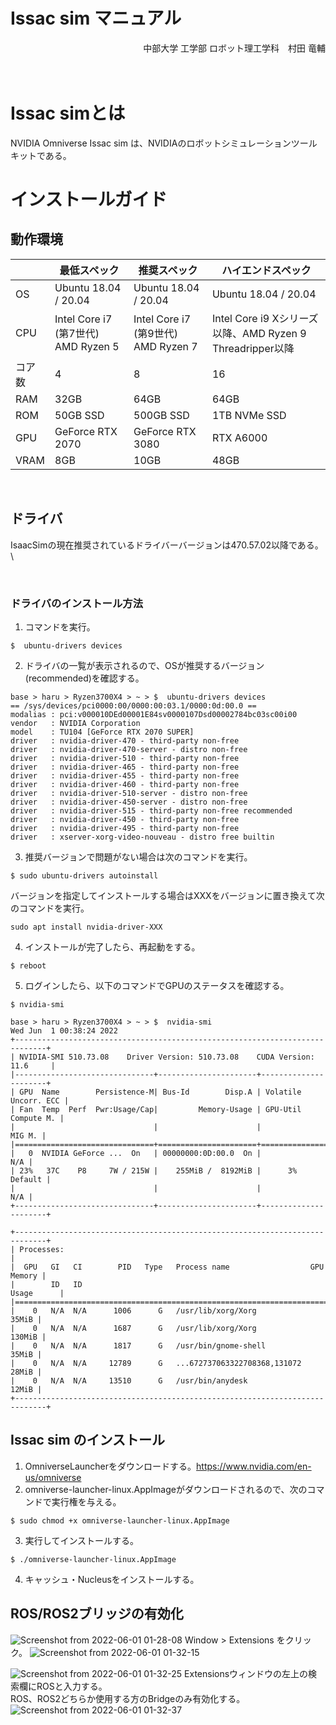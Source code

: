 #  Issac sim マニュアル
<div style="text-align: right;">
中部大学 工学部 ロボット理工学科　村田 竜輔
</div>
<br>
<br>


#  Issac simとは
NVIDIA Omniverse Issac sim は、NVIDIAのロボットシミュレーションツールキットである。

#  インストールガイド
##  動作環境
|        | 最低スペック                         | 推奨スペック                         | ハイエンドスペック                                         | 
| ------ | ------------------------------------ | ------------------------------------ | ---------------------------------------------------------- | 
| OS     | Ubuntu 18.04 / 20.04                 | Ubuntu 18.04 / 20.04                 | Ubuntu 18.04 / 20.04                                       | 
| CPU    | Intel Core i7 (第7世代)　AMD Ryzen 5 | Intel Core i7 (第9世代)　AMD Ryzen 7 | Intel Core i9  Xシリーズ以降、AMD Ryzen 9 Threadripper以降 | 
| コア数 | 4                                    | 8                                    | 16                                                         | 
| RAM    | 32GB                                 | 64GB                                 | 64GB                                                       | 
| ROM    | 50GB SSD                             | 500GB SSD                            | 1TB NVMe SSD                                               | 
| GPU    | GeForce RTX 2070                     | GeForce RTX 3080                     | RTX A6000                                                  | 
| VRAM   | 8GB                                  | 10GB                                 | 48GB                                                       | 
<br>

##  ドライバ
IsaacSimの現在推奨されているドライバーバージョンは470.57.02以降である。\

<br>

###  ドライバのインストール方法
1.  コマンドを実行。
```
$  ubuntu-drivers devices
```
2.  ドライバの一覧が表示されるので、OSが推奨するバージョン(recommended)を確認する。
```
base > haru > Ryzen3700X4 > ~ > $  ubuntu-drivers devices
== /sys/devices/pci0000:00/0000:00:03.1/0000:0d:00.0 ==
modalias : pci:v000010DEd00001E84sv0000107Dsd00002784bc03sc00i00
vendor   : NVIDIA Corporation
model    : TU104 [GeForce RTX 2070 SUPER]
driver   : nvidia-driver-470 - third-party non-free
driver   : nvidia-driver-470-server - distro non-free
driver   : nvidia-driver-510 - third-party non-free
driver   : nvidia-driver-465 - third-party non-free
driver   : nvidia-driver-455 - third-party non-free
driver   : nvidia-driver-460 - third-party non-free
driver   : nvidia-driver-510-server - distro non-free
driver   : nvidia-driver-450-server - distro non-free
driver   : nvidia-driver-515 - third-party non-free recommended
driver   : nvidia-driver-450 - third-party non-free
driver   : nvidia-driver-495 - third-party non-free
driver   : xserver-xorg-video-nouveau - distro free builtin
```
3.  推奨バージョンで問題がない場合は次のコマンドを実行。
```
$ sudo ubuntu-drivers autoinstall
```

バージョンを指定してインストールする場合はXXXをバージョンに置き換えて次のコマンドを実行。
```
sudo apt install nvidia-driver-XXX
```
4.  インストールが完了したら、再起動をする。
```
$ reboot
```
5.  ログインしたら、以下のコマンドでGPUのステータスを確認する。
```
$ nvidia-smi
```
```
base > haru > Ryzen3700X4 > ~ > $  nvidia-smi 
Wed Jun  1 00:38:24 2022       
+-----------------------------------------------------------------------------+
| NVIDIA-SMI 510.73.08    Driver Version: 510.73.08    CUDA Version: 11.6     |
|-------------------------------+----------------------+----------------------+
| GPU  Name        Persistence-M| Bus-Id        Disp.A | Volatile Uncorr. ECC |
| Fan  Temp  Perf  Pwr:Usage/Cap|         Memory-Usage | GPU-Util  Compute M. |
|                               |                      |               MIG M. |
|===============================+======================+======================|
|   0  NVIDIA GeForce ...  On   | 00000000:0D:00.0  On |                  N/A |
| 23%   37C    P8     7W / 215W |    255MiB /  8192MiB |      3%      Default |
|                               |                      |                  N/A |
+-------------------------------+----------------------+----------------------+
                                                                               
+-----------------------------------------------------------------------------+
| Processes:                                                                  |
|  GPU   GI   CI        PID   Type   Process name                  GPU Memory |
|        ID   ID                                                   Usage      |
|=============================================================================|
|    0   N/A  N/A      1006      G   /usr/lib/xorg/Xorg                 35MiB |
|    0   N/A  N/A      1687      G   /usr/lib/xorg/Xorg                130MiB |
|    0   N/A  N/A      1817      G   /usr/bin/gnome-shell               35MiB |
|    0   N/A  N/A     12789      G   ...672737063322708368,131072       28MiB |
|    0   N/A  N/A     13510      G   /usr/bin/anydesk                   12MiB |
+-----------------------------------------------------------------------------+
```

##  Issac sim のインストール
1.  OmniverseLauncherをダウンロードする。https://www.nvidia.com/en-us/omniverse
2.  omniverse-launcher-linux.AppImageがダウンロードされるので、次のコマンドで実行権を与える。
```
$ sudo chmod +x omniverse-launcher-linux.AppImage
```
3.  実行してインストールする。
```
$ ./omniverse-launcher-linux.AppImage
```
4. キャッシュ・Nucleusをインストールする。


##  ROS/ROS2ブリッジの有効化

![Screenshot from 2022-06-01 01-28-08](https://user-images.githubusercontent.com/51279381/171226090-4776b5c4-8f3d-485f-bb95-cc13939a1d0b.png)
Window > Extensions をクリック。
![Screenshot from 2022-06-01 01-32-15](https://user-images.githubusercontent.com/51279381/171226699-113182a1-5c36-49cb-9a1c-4c97d61d282f.png)

![Screenshot from 2022-06-01 01-32-25](https://user-images.githubusercontent.com/51279381/171226708-025666e4-bd86-489e-8134-4d79538bfb3d.png)
Extensionsウィンドウの左上の検索欄にROSと入力する。\
ROS、ROS2どちらか使用する方のBridgeのみ有効化する。
![Screenshot from 2022-06-01 01-32-37](https://user-images.githubusercontent.com/51279381/171226715-5857cedf-5c9c-4d6f-9337-4bf4a90bc2f3.png)
